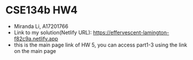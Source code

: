 # CSE134b HW4
- Miranda Li, A17201766
- Link to my solution(Netlify URL): https://effervescent-lamington-f82c9a.netlify.app
- this is the main page link of HW 5, you can access part1-3 using the link on the main page
